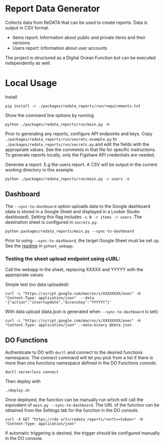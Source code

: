 # Report Data Generator

Collects data from ReDATA that can be used to create reports. Data is output in CSV format.

- Items report: Information about public and private items and their versions
- Users report: Information about user accounts

The project is structured as a Digital Ocean Function but can be executed independently as well.

# Local Usage

Install
```
pip install -r ./packages/redata_reports/run/requirements.txt
```

Show the command line options by running
```
python ./packages/redata_reports/run/main.py -h
```

Prior to generating any reports, configure API endpoints and keys. Copy `./packages/redata_reports/run/secrets.example.py` to `./packages/redata_reports/run/secrets.py` and edit the fields with the appropriate values. See the comments in that file for specific instructions. To generate reports locally, only the Figshare API credentials are needed.

Generate a report. E.g the users report. A CSV will be output in the current working directory in this example.
```
python ./packages/redata_reports/run/main.py -r users -o
```

## Dashboard

The `--sync-to-dashboard` option uploads data to the Google dashboard (data is stored in a Google Sheet and displayed in a Looker Studio dashboard). Setting this flag includes `-u B -r items -r users`. The destination sheet is configured in `secrets.py`.
```
python packages/redata_reports/main.py --sync-to-dashboard
```

Prior to using `--sync-to-dashboard`, the target Google Sheet must be set up. See the [readme](gsheets_webapp/README.md) in `gsheet_webapp`.

### Testing the sheet upload endpoint using cURL:

Call the webapp in the sheet, replacing XXXXX and YYYYY with the appropriate values

Simple test (no data uploaded):
```
curl -L "https://script.google.com/macros/s/XXXXXXXX/exec" -H "Content-Type: application/json"  --data '{"action":"insertupdate","accesskey":"YYYYYY"}'
```

With data upload (data.json is generated when `--sync-to-dashboard` is set):
```
curl -L "https://script.google.com/macros/s/XXXXXXXX/exec" -H "Content-Type: application/json" --data-binary @data.json
```

## DO Functions

Authenticate to DO with `doctl` and connect to the desired functions namespace. The connect command will let you pick from a list if there is more than one functions namespace defined in the DO Functions console.
```
doctl serverless connect
```

Then deploy with
```
./deploy.sh
```

Once deployed, the function can be manually run which will call the equivalent of `main.py --sync-to-dashboard`. The URL of the function can be obtained from the Settings tab for the function in the DO console.
```
curl -X GET "https://<do url>/redata_reports/run?t=<token>" -H "Content-Type: application/json"
```

If automatic triggering is desired, the trigger should be configured manually in the DO console.
